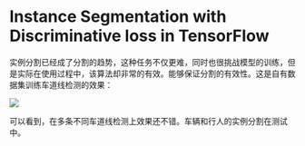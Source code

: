 # Instance Segmentation with Discriminative loss in TensorFlow

实例分割已经成了分割的趋势，这种任务不仅更难，同时也很挑战模型的训练，但是实际在使用过程中，该算法却非常的有效。能够保证分割的有效性。这是自有数据集训练车道线检测的效果：

![](https://i.loli.net/2018/09/04/5b8df3b24853b.png)

可以看到，在多条不同车道线检测上效果还不错。车辆和行人的实例分割在测试中。
